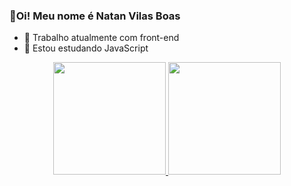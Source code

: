 ### 👋Oi! Meu nome é Natan Vilas Boas

- 🔭 Trabalho atualmente com front-end
- 🌱 Estou estudando JavaScript

<div align="center">
  <a href="https://github.com/Natan200-2">
  <img height="180em" src="https://github-readme-stats.vercel.app/api?username=Natan200-2&show_icons=true&theme=dracula&include_all_commits=true&count_private=true"/>
  <img height="180em" src="https://github-readme-stats.vercel.app/api/top-langs/?username=Natan200-2&layout=compact&langs_count=7&theme=dracula"/>
</div>
  
